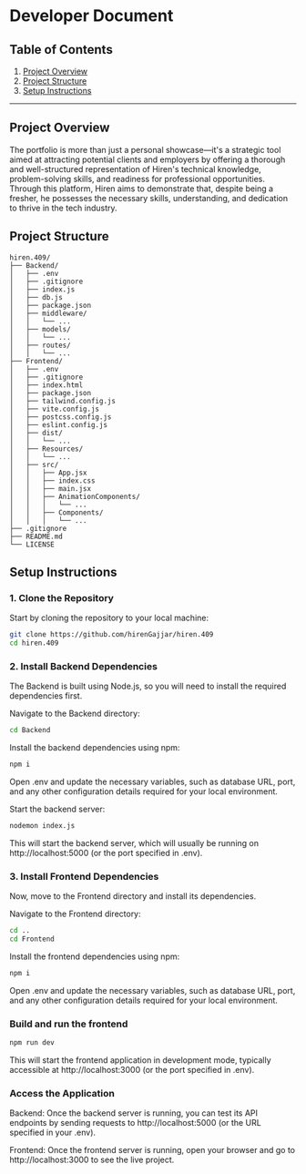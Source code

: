 # Developer Document

## Table of Contents

1. [Project Overview](#project-overview)
2. [Project Structure](#project-structure)
3. [Setup Instructions](#setup-instructions)

---

## Project Overview

The portfolio is more than just a personal showcase—it's a strategic tool aimed at attracting potential clients and employers by offering a thorough and well-structured representation of Hiren's technical knowledge, problem-solving skills, and readiness for professional opportunities. Through this platform, Hiren aims to demonstrate that, despite being a fresher, he possesses the necessary skills, understanding, and dedication to thrive in the tech industry.

## Project Structure

```
hiren.409/
├── Backend/
│   ├── .env
│   ├── .gitignore
│   ├── index.js
│   ├── db.js
│   ├── package.json
│   ├── middleware/
│   │   └── ...
│   ├── models/
│   │   └── ...
│   ├── routes/
│   │   └── ...
├── Frontend/
│   ├── .env
│   ├── .gitignore
│   ├── index.html
│   ├── package.json
│   ├── tailwind.config.js
│   ├── vite.config.js
│   ├── postcss.config.js
│   ├── eslint.config.js
│   ├── dist/
│   │   └── ...
│   ├── Resources/
│   │   └── ...
│   ├── src/
│   │   ├── App.jsx
│   │   ├── index.css
│   │   ├── main.jsx
│   │   ├── AnimationComponents/
│   │   │   └── ...
│   │   ├── Components/
│   │   │   └── ...
├── .gitignore
├── README.md
└── LICENSE

```

## Setup Instructions

### 1. Clone the Repository

Start by cloning the repository to your local machine:

```bash
git clone https://github.com/hirenGajjar/hiren.409
cd hiren.409
```

### 2. Install Backend Dependencies

The Backend is built using Node.js, so you will need to install the required dependencies first.

Navigate to the Backend directory:

```bash
cd Backend
```

Install the backend dependencies using npm:

```bash
npm i
```

Open .env and update the necessary variables, such as database URL, port, and any other configuration details required for your local environment.

Start the backend server:

```bash
nodemon index.js
```

This will start the backend server, which will usually be running on http://localhost:5000 (or the port specified in .env).

### 3. Install Frontend Dependencies

Now, move to the Frontend directory and install its dependencies.

Navigate to the Frontend directory:

```bash
cd ..
cd Frontend
```

Install the frontend dependencies using npm:

```bash
npm i
```

Open .env and update the necessary variables, such as database URL, port, and any other configuration details required for your local environment.

### Build and run the frontend

```bash
npm run dev
```

This will start the frontend application in development mode, typically accessible at http://localhost:3000 (or the port specified in .env).

### Access the Application

Backend: Once the backend server is running, you can test its API endpoints by sending requests to http://localhost:5000 (or the URL specified in your .env).

Frontend: Once the frontend server is running, open your browser and go to http://localhost:3000 to see the live project.
